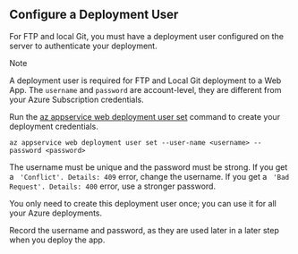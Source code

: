 ## Configure a Deployment User  

For FTP and local Git, you must have a deployment user configured on the server to authenticate your deployment.

> [!NOTE]
> A deployment user is required for FTP and Local Git deployment to a Web App.
> The `username` and `password` are account-level, they are different from your Azure Subscription credentials.
>

Run the [az appservice web deployment user set](/cli/azure/appservice/web/deployment/user#set) command to create your deployment credentials.

```azurecli
az appservice web deployment user set --user-name <username> --password <password>
```

The username must be unique and the password must be strong. If you get a ` 'Conflict'. Details: 409` error, change the username. If you get a ` 'Bad Request'. Details: 400` error, use a stronger password.

You only need to create this deployment user once; you can use it for all your Azure deployments.

Record the username and password, as they are used later in a later step when you deploy the app.